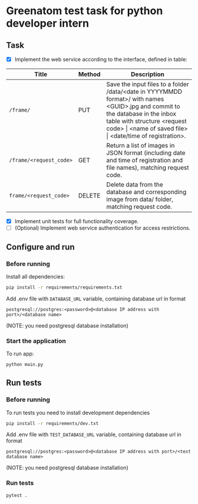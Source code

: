 # Greenatom test task for python developer intern

## Task

- [x] Implement the web service according to the interface, defined in table:

| Title                   | Method | Description |
| ----------------------- | ------ | ----------- |
| `/frame/`               | PUT    | Save the input files to a folder \/data\/\<date in YYYYMMDD format\>\/ with names \<GUID\>.jpg and commit to the database in the inbox table with structure \<request code\> \| \<name of saved file\> \| \<date/time of registration\>. |
| `/frame/<request_code>` | GET    | Return a list of images in JSON format (including date and time of registration and file names), matching request code. |
| `frame/<request_code>`  | DELETE | Delete data from the database and corresponding image from data/ folder, matching request code. |

- [x] Implement unit tests for full functionality coverage.
- [ ] (Optional) Implement web service authentication for access restrictions.

## Configure and run

### Before running

Install all dependencies:

```bash
pip install -r requirements/requirements.txt
```

Add .env file with `DATABASE_URL` variable, containing database url in format

`postgresql://postgres:<password>@<database IP address with port>/<database name>`

(NOTE: you need postgresql database installation)

### Start the application

To run app:

```bash
python main.py
```

## Run tests

### Before running

To run tests you need to install development dependencies

```bash
pip install -r requirements/dev.txt
```

Add .env file with `TEST_DATABASE_URL` variable, containing database url in format

`postgresql://postgres:<password>@<database IP address with port>/<test database name>`

(NOTE: you need postgresql database installation)

### Run tests

```bash
pytest .
```
